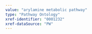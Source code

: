 ```yaml
---
value: "arylamine metabolic pathway"
type: "Pathway Ontology"
xref-identifier: "0001232"
xref-dataSource: "PW"
---
```

